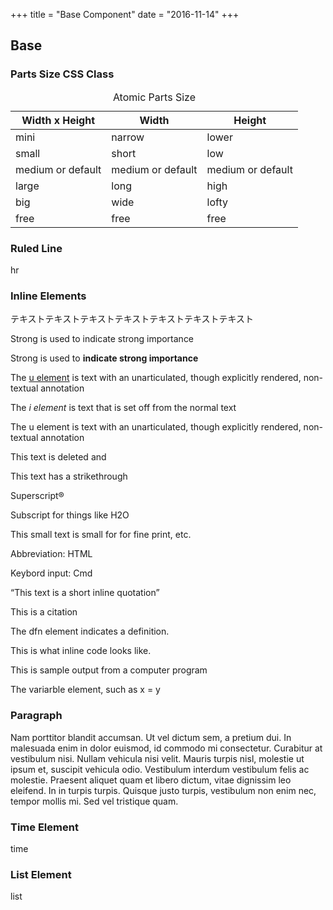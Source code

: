 +++
title = "Base Component"
date = "2016-11-14"
+++

## Base

### Parts Size CSS Class

<div>
<table class="table">
  <caption>Atomic Parts Size</caption>
  <thead>
      <tr>
        <th>Width x Height</th>
        <th>Width</th>
        <th>Height</th>
      </tr>
  </thead>
  <tbody>
    <tr>
      <td>mini</td>
      <td>narrow</td>
      <td>lower</td>
    </tr>
    <tr>
      <td>small</td>
      <td>short</td>
      <td>low</td>
    </tr>
    <tr>
      <td>medium or default</td>
      <td>medium or default</td>
      <td>medium or default</td>
    </tr>
    <tr>
      <td>large</td>
      <td>long</td>
      <td>high</td>
    </tr>
    <tr>
      <td>big</td>
      <td>wide</td>
      <td>lofty</td>
    </tr>
    <tr>
      <td>free</td>
      <td>free</td>
      <td>free</td>
    </tr>
  </tbody>
</table>
</div>

### Ruled Line

hr


### Inline Elements

<p class="text">テキストテキストテキストテキストテキストテキストテキスト</p>

<p class="text strong">Strong is used to indicate strong importance</p>

<p class="text strong">Strong is used to <strong>indicate strong importance</strong></p>

<p class="text">The <u>u element</u> is text with an unarticulated, though explicitly rendered, non-textual annotation</p>

<p class="text link"></p>

<p class="text">The <i>i element</i> is text that is set off from the normal text</p>

The u element is text with an unarticulated, though explicitly rendered, non-textual annotation

This text is deleted and  

This text has a strikethrough

Superscript®

Subscript for things like H2O

This small text is small for for fine print, etc.

Abbreviation: HTML

Keybord input: Cmd

“This text is a short inline quotation”

This is a citation

The dfn element indicates a definition.

This is what inline code looks like.

This is sample output from a computer program

The variarble element, such as x = y


### Paragraph

Nam porttitor blandit accumsan. Ut vel dictum sem, a pretium dui. In malesuada enim in dolor euismod, id commodo mi consectetur. Curabitur at vestibulum nisi. Nullam vehicula nisi velit. Mauris turpis nisl, molestie ut ipsum et, suscipit vehicula odio. Vestibulum interdum vestibulum felis ac molestie. Praesent aliquet quam et libero dictum, vitae dignissim leo eleifend. In in turpis turpis. Quisque justo turpis, vestibulum non enim nec, tempor mollis mi. Sed vel tristique quam.


### Time Element

time

### List Element 
list




